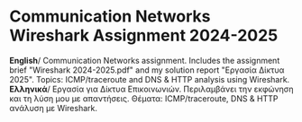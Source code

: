 # Communication Networks Wireshark Assignment 2024-2025
**English**/ Communication Networks assignment. Includes the assignment brief "Wireshark 2024-2025.pdf" and my solution report "Εργασία Δίκτυα 2025". Topics: ICMP/traceroute and DNS &amp; HTTP analysis using Wireshark. **Ελληνικά**/ Εργασία για Δίκτυα Επικοινωνιών. Περιλαμβάνει την εκφώνηση και τη λύση μου με απαντήσεις. Θέματα: ICMP/traceroute, DNS &amp; HTTP ανάλυση με Wireshark.
